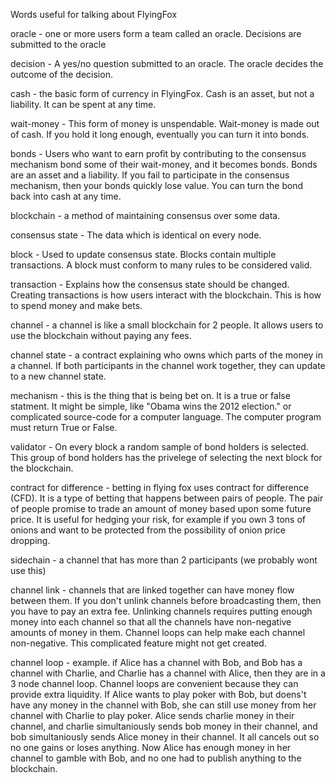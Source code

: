 Words useful for talking about FlyingFox

oracle - one or more users form a team called an oracle. Decisions are submitted to the oracle

decision - A yes/no question submitted to an oracle. The oracle decides the outcome of the decision.

cash - the basic form of currency in FlyingFox. Cash is an asset, but not a liability. It can be spent at any time. 

wait-money - This form of money is unspendable. Wait-money is made out of cash. If you hold it long enough, eventually you can turn it into bonds.

bonds - Users who want to earn profit by contributing to the consensus mechanism bond some of their wait-money, and it becomes bonds. Bonds are an asset and a liability. If you fail to participate in the consensus mechanism, then your bonds quickly lose value. You can turn the bond back into cash at any time.

blockchain - a method of maintaining consensus over some data. 

consensus state - The data which is identical on every node. 

block - Used to update consensus state. Blocks contain multiple transactions. A block must conform to many rules to be considered valid.

transaction - Explains how the consensus state should be changed. Creating transactions is how users interact with the blockchain. This is how to spend money and make bets.

channel - a channel is like a small blockchain for 2 people. It allows users to use the blockchain without paying any fees. 

channel state - a contract explaining who owns which parts of the money in a channel. If both participants in the channel work together, they can update to a new channel state.

mechanism - this is the thing that is being bet on. It is a true or false statment. It might be simple, like "Obama wins the 2012 election." or complicated source-code for a computer language. The computer program must return True or False.

validator - On every block a random sample of bond holders is selected. This group of bond holders has the privelege of selecting the next block for the blockchain. 

contract for difference - betting in flying fox uses contract for difference (CFD). It is a type of betting that happens between pairs of people. The pair of people promise to trade an amount of money based upon some future price. It is useful for hedging your risk, for example if you own 3 tons of onions and want to be protected from the possibility of onion price dropping.

sidechain - a channel that has more than 2 participants (we probably wont use this)

channel link - channels that are linked together can have money flow between them. If you don't unlink channels before broadcasting them, then you have to pay an extra fee. Unlinking channels requires putting enough money into each channel so that all the channels have non-negative amounts of money in them. Channel loops can help make each channel non-negative. This complicated feature might not get created.

channel loop - example. if Alice has a channel with Bob, and Bob has a channel with Charlie, and Charlie has a channel with Alice, then they are in a 3 node channel loop. Channel loops are convenient because they can provide extra liquidity.
If Alice wants to play poker with Bob, but doens't have any money in the channel with Bob, she can still use money from her channel with Charlie to play poker.
Alice sends charlie money in their channel, and charlie simultaniously sends bob money in their channel, and bob simultaniously sends Alice money in their channel. It all cancels out so no one gains or loses anything.
Now Alice has enough money in her channel to gamble with Bob, and no one had to publish anything to the blockchain.
